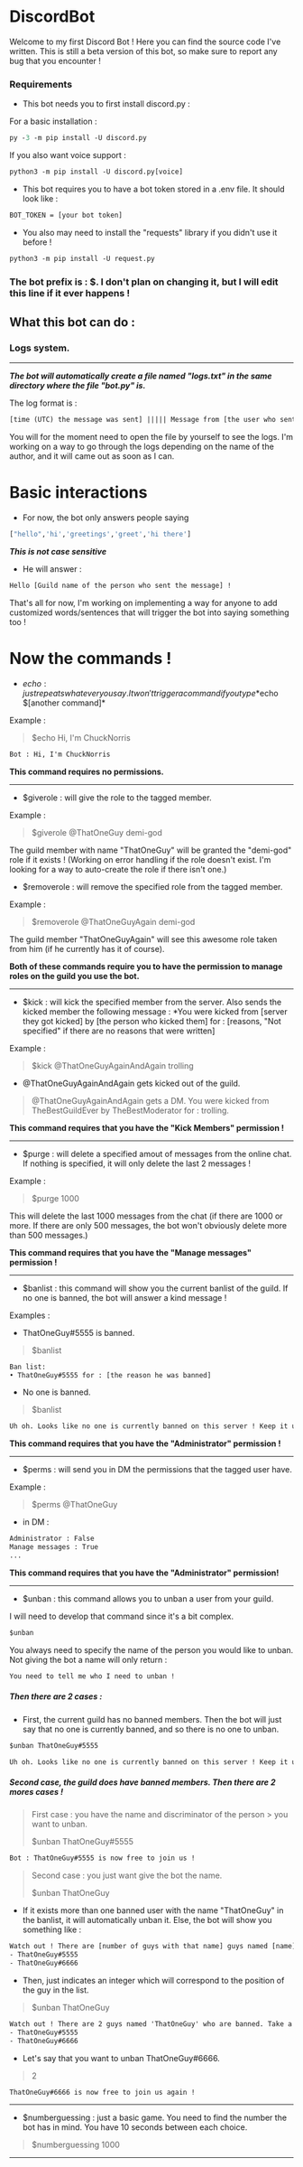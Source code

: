 # DiscordBot

Welcome to my first Discord Bot ! Here you can find the source code I've written. This is still a beta version of this bot, so make sure to report any bug that you encounter !


### Requirements

- This bot needs you to first install discord.py :

For a basic installation :

```ps
py -3 -m pip install -U discord.py
```
If you also want voice support : 

```ps
python3 -m pip install -U discord.py[voice]
```

- This bot requires you to have a bot token stored in a .env file. It should look like :

```txt
BOT_TOKEN = [your bot token]
```

- You also may need to install the "requests" library if you didn't use it before !

```ps
python3 -m pip install -U request.py
```

### **The bot prefix is : $. I don't plan on changing it, but I will edit this line if it ever happens !**




## What this bot can do :

### Logs system.
***********************************************************************************
***The bot will automatically create a file named "logs.txt" in the same directory where the file "bot.py" is.***

The log format is : 

```txt
[time (UTC) the message was sent] ||||| Message from [the user who sent the message : [the content of the message]
```

You will for the moment need to open the file by yourself to see the logs. I'm working on a
way to go through the logs depending on the name of the author, and it will came out as soon as I can.

# Basic interactions

- For now, the bot only answers people saying 
```py
["hello",'hi','greetings','greet','hi there']
```
***This is not case sensitive***

- He will answer : 

```txt
Hello [Guild name of the person who sent the message] !
```

That's all for now, I'm working on implementing a way for anyone to add customized words/sentences that will trigger the bot into saying something too !

# Now the commands !

- $echo : just repeats whatever you say. It won't trigger a command if you type *$echo $[another command]*

Example : 


> $echo Hi, I'm ChuckNorris


```txt
Bot : Hi, I'm ChuckNorris
```

**This command requires no permissions.**

***********

- $giverole : will give the role to the tagged member.

Example : 

> $giverole @ThatOneGuy demi-god

The guild member with name "ThatOneGuy" will be granted the "demi-god" role if it exists ! (Working on error handling if the role doesn't exist. I'm looking for a way to auto-create the role if there isn't one.)





- $removerole : will remove the specified role from the tagged member.

Example : 

> $removerole @ThatOneGuyAgain demi-god

The guild member "ThatOneGuyAgain" will see this awesome role taken from him (if he currently has it of course).

**Both of these commands require you to have the permission to manage roles on the guild you use the bot.**

**************

- $kick : will kick the specified member from the server. Also sends the kicked member the following message :
*You were kicked from [server they got kicked] by [the person who kicked them] for : [reasons, "Not specified" if there are no reasons that were written]

Example : 

> $kick @ThatOneGuyAgainAndAgain trolling

- @ThatOneGuyAgainAndAgain gets kicked out of the guild.

> @ThatOneGuyAgainAndAgain gets a DM.
> You were kicked from TheBestGuildEver by TheBestModerator for : trolling.


**This command requires that you have the "Kick Members" permission !**


**************

- $purge : will delete a specified amout of messages from the online chat. If nothing is specified, it will only delete the last 2 messages !

Example : 

> $purge 1000

This will delete the last 1000 messages from the chat (if there are 1000 or more. If there are only 500 messages, the bot won't obviously delete more than 500 messages.)

**This command requires that you have the "Manage messages" permission !**


*************

- $banlist : this command will show you the current banlist of the guild. If no one is banned, the bot will answer a kind message !

Examples : 

- ThatOneGuy#5555 is banned.

> $banlist

```txt
Ban list: 
• ThatOneGuy#5555 for : [the reason he was banned]
```


- No one is banned.

> $banlist

```txt
Uh oh. Looks like no one is currently banned on this server ! Keep it up.
```

**This command requires that you have the "Administrator" permission !**


**************************

- $perms : will send you in DM the permissions that the tagged user have.

Example : 
> $perms @ThatOneGuy 

- in DM :
```txt
Administrator : False
Manage messages : True
...
```

**This command requires that you have the "Administrator" permission!**

*********

- $unban : this command allows you to unban a user from your guild.

I will need to develop that command since it's a bit complex.

```txt
$unban
```
You always need to specify the name of the person you would like to unban. Not giving the bot a name will only return :

```txt
You need to tell me who I need to unban !
```

##### Then there are 2 cases :

- First, the current guild has no banned members. Then the bot will just say that no one is currently banned, and so there is no one to unban.

```txt
$unban ThatOneGuy#5555
```

```txt
Uh oh. Looks like no one is currently banned on this server ! Keep it up.
```



##### Second case, the guild does have banned members. Then there are 2 mores cases !

> First case : you have the name and discriminator of the person > you want to unban.
>
> $unban ThatOneGuy#5555

```txt
Bot : ThatOneGuy#5555 is now free to join us !
```

> Second case : you just want give the bot the name.
>
> $unban ThatOneGuy

- If it exists more than one banned user with the name "ThatOneGuy" in the banlist, it will automatically unban it.
Else, the bot will show you something like :

```txt
Watch out ! There are [number of guys with that name] guys named [name] who are banned. Take a look at who you want to unban :
- ThatOneGuy#5555
- ThatOneGuy#6666
```

- Then, just indicates an integer which will correspond to the position of the guy in the list.

> $unban ThatOneGuy
>
```txt
Watch out ! There are 2 guys named 'ThatOneGuy' who are banned. Take a look at who you want to unban : 
- ThatOneGuy#5555
- ThatOneGuy#6666
```
- Let's say that you want to unban ThatOneGuy#6666.

> 2
>

```txt
ThatOneGuy#6666 is now free to join us again !
```

**********************

- $numberguessing : just a basic game. You need to find the number the bot has in mind. You have 10 seconds between each choice.

> $numberguessing 1000
>
********